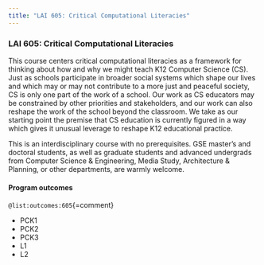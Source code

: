 ```yaml
---
title: "LAI 605: Critical Computational Literacies"
---
```


### LAI 605: Critical Computational Literacies

This course centers critical computational literacies as a framework for thinking about how and why we might teach K12 Computer Science (CS). Just as schools participate in broader social systems which shape our lives and which may or may not contribute to a more just and peaceful society, CS is only one part of the work of a school. Our work as CS educators may be constrained by other priorities and stakeholders, and our work can also reshape the work of the school beyond the classroom. We take as our starting point the premise that CS education is currently figured in a way which gives it unusual leverage to reshape K12 educational practice.

This is an interdisciplinary course with no prerequisites. GSE master’s and doctoral students, as well as graduate students and advanced undergrads from Computer Science & Engineering, Media Study, Architecture & Planning, or other departments, are warmly welcome.

#### Program outcomes

` @list:outcomes:605 `{=comment}

 - PCK1
 - PCK2
 - PCK3
 - L1
 - L2